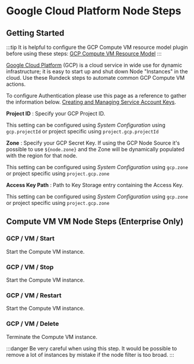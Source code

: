 #  Google Cloud Platform Node Steps

## Getting Started

:::tip
It is helpful to configure the GCP Compute VM resource model plugin before using these steps: [GCP Compute VM Resource Model](/manual/projects/resource-model-sources/gcp.md)
:::

[Google Cloud Platform](https://cloud.google.com) (GCP) is a cloud service in wide use for dynamic infrastructure; it is easy to start up and shut down Node "Instances" in the cloud.  Use these Rundeck steps to automate common GCP Compute VM actions.

To configure Authentication please use this page as a reference to gather the information below. [Creating and Managing Service Account Keys](https://cloud.google.com/iam/docs/creating-managing-service-account-keys).

**Project ID**
: Specify your GCP Project ID.

This setting can be configured using _System Configuration_ using `gcp.projectId` or project specific using `project.gcp.projectId`

**Zone**
: Specify your GCP Secret Key. If using the GCP Node Source it's possible to use `${node.zone}` and the Zone will be dynamically populated with the region for that node.

This setting can be configured using _System Configuration_ using `gcp.zone` or project specific using `project.gcp.zone`

**Access Key Path**
: Path to Key Storage entry containing the Access Key.

This setting can be configured using _System Configuration_ using `gcp.zone` or project specific using `project.gcp.zone`

## Compute VM VM Node Steps (Enterprise Only)

### GCP / VM / Start

Start the Compute VM instance.

### GCP / VM / Stop

Start the Compute VM instance.

### GCP / VM / Restart

Start the Compute VM instance.

### GCP / VM / Delete

Terminate the Compute VM instance.

:::danger
 Be very careful when using this step.  It would be possible to remove a lot of instances by mistake if the node filter is too broad.
:::
